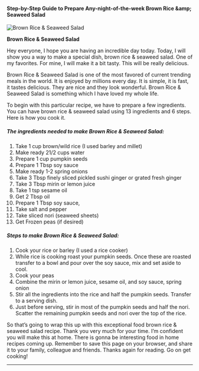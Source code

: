             

#### Step-by-Step Guide to Prepare Any-night-of-the-week Brown Rice &amp;amp; Seaweed Salad

![Brown Rice &amp; Seaweed Salad](https://img-global.cpcdn.com/recipes/a861d5c853b30266/751x532cq70/brown-rice-seaweed-salad-recipe-main-photo.jpg)

**Brown Rice &amp; Seaweed Salad**

Hey everyone, I hope you are having an incredible day today. Today, I will show you a way to make a special dish, brown rice & seaweed salad. One of my favorites. For mine, I will make it a bit tasty. This will be really delicious.

Brown Rice & Seaweed Salad is one of the most favored of current trending meals in the world. It is enjoyed by millions every day. It is simple, it is fast, it tastes delicious. They are nice and they look wonderful. Brown Rice & Seaweed Salad is something which I have loved my whole life.

To begin with this particular recipe, we have to prepare a few ingredients. You can have brown rice & seaweed salad using 13 ingredients and 6 steps. Here is how you cook it.

##### The ingredients needed to make Brown Rice & Seaweed Salad:

1.  Take 1 cup brown/wild rice (I used barley and millet)
2.  Make ready 21/2 cups water
3.  Prepare 1 cup pumpkin seeds
4.  Prepare 1 Tbsp soy sauce
5.  Make ready 1-2 spring onions
6.  Take 3 Tbsp finely sliced pickled sushi ginger or grated fresh ginger
7.  Take 3 Tbsp mirin or lemon juice
8.  Take 1 tsp sesame oil
9.  Get 2 Tbsp oil
10.  Prepare 1 Tbsp soy sauce,
11.  Take salt and pepper
12.  Take sliced nori (seaweed sheets)
13.  Get Frozen peas (if desired)

##### Steps to make Brown Rice & Seaweed Salad:

1.  Cook your rice or barley (I used a rice cooker)
2.  While rice is cooking roast your pumpkin seeds. Once these are roasted transfer to a bowl and pour over the soy sauce, mix and set aside to cool.
3.  Cook your peas
4.  Combine the mirin or lemon juice, sesame oil, and soy sauce, spring onion
5.  Stir all the ingredients into the rice and half the pumpkin seeds. Transfer to a serving dish.
6.  Just before serving, stir in most of the pumpkin seeds and half the nori. Scatter the remaining pumpkin seeds and nori over the top of the rice.

So that’s going to wrap this up with this exceptional food brown rice & seaweed salad recipe. Thank you very much for your time. I’m confident you will make this at home. There is gonna be interesting food in home recipes coming up. Remember to save this page on your browser, and share it to your family, colleague and friends. Thanks again for reading. Go on get cooking!

* * *
